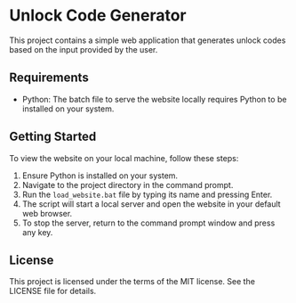 # Unlock Code Generator

This project contains a simple web application that generates unlock codes based on the input provided by the user.

## Requirements

- Python: The batch file to serve the website locally requires Python to be installed on your system.

## Getting Started

To view the website on your local machine, follow these steps:

1. Ensure Python is installed on your system.
2. Navigate to the project directory in the command prompt.
3. Run the `load_website.bat` file by typing its name and pressing Enter.
4. The script will start a local server and open the website in your default web browser.
5. To stop the server, return to the command prompt window and press any key.

## License

This project is licensed under the terms of the MIT license. See the LICENSE file for details.